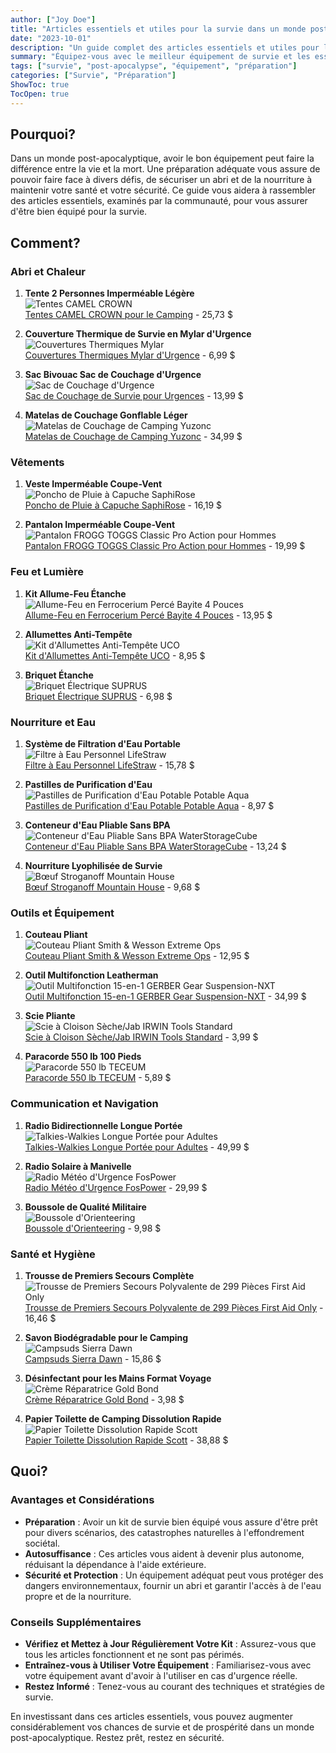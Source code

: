 ```yaml
---
author: ["Joy Doe"]
title: "Articles essentiels et utiles pour la survie dans un monde post-apocalyptique"
date: "2023-10-01"
description: "Un guide complet des articles essentiels et utiles pour la survie dans un monde post-apocalyptique, comprenant les meilleures options examinées par la communauté et où les acheter pour une livraison rapide."
summary: "Équipez-vous avec le meilleur équipement de survie et les essentiels pour un scénario post-apocalyptique. Ce guide, compilé avec l'apport de la communauté, répertorie des articles bien notés et des liens d'achat rapides."
tags: ["survie", "post-apocalypse", "équipement", "préparation"]
categories: ["Survie", "Préparation"]
ShowToc: true
TocOpen: true
---
```


## Pourquoi?

Dans un monde post-apocalyptique, avoir le bon équipement peut faire la différence entre la vie et la mort. Une préparation adéquate vous assure de pouvoir faire face à divers défis, de sécuriser un abri et de la nourriture à maintenir votre santé et votre sécurité. Ce guide vous aidera à rassembler des articles essentiels, examinés par la communauté, pour vous assurer d'être bien équipé pour la survie.

## Comment?

### Abri et Chaleur
1. **Tente 2 Personnes Imperméable Légère**  
   ![Tentes CAMEL CROWN](https://m.media-amazon.com/images/I/5165ExIMrsL._AC_SX444_SY639_FMwebp_QL65_.jpg)  
   [Tentes CAMEL CROWN pour le Camping](https://www.amazon.com/dp/B08RJ92BGM?tag=theophiledelm-20) - 25,73 $

2. **Couverture Thermique de Survie en Mylar d'Urgence**  
   ![Couvertures Thermiques Mylar](https://m.media-amazon.com/images/I/71Qz48ByjML._AC_SX444_SY639_FMwebp_QL65_.jpg)  
   [Couvertures Thermiques Mylar d'Urgence](https://www.amazon.com/dp/B07GLCYR5S?tag=theophiledelm-20) - 6,99 $

3. **Sac Bivouac Sac de Couchage d'Urgence**  
   ![Sac de Couchage d'Urgence](https://m.media-amazon.com/images/I/816W9uyWJOL._AC_SX444_SY639_FMwebp_QL65_.jpg)  
   [Sac de Couchage de Survie pour Urgences](https://www.amazon.com/dp/B01HGV8R50?tag=theophiledelm-20) - 13,99 $

4. **Matelas de Couchage Gonflable Léger**  
   ![Matelas de Couchage de Camping Yuzonc](https://m.media-amazon.com/images/I/710FSXg104L._AC_SX444_SY639_FMwebp_QL65_.jpg)  
   [Matelas de Couchage de Camping Yuzonc](https://www.amazon.com/dp/B09XDNQWXP?tag=theophiledelm-20) - 34,99 $

### Vêtements
1. **Veste Imperméable Coupe-Vent**  
   ![Poncho de Pluie à Capuche SaphiRose](https://m.media-amazon.com/images/I/51f4sFDK50L._AC_SR525,789_FMwebp_QL65_.jpg)  
   [Poncho de Pluie à Capuche SaphiRose](https://www.amazon.com/dp/B07Q3PB9D9?tag=theophiledelm-20) - 16,19 $

2. **Pantalon Imperméable Coupe-Vent**  
   ![Pantalon FROGG TOGGS Classic Pro Action pour Hommes](https://m.media-amazon.com/images/I/71alTs-ZoLL._AC_SR525,789_FMwebp_QL65_.jpg)  
   [Pantalon FROGG TOGGS Classic Pro Action pour Hommes](https://www.amazon.com/dp/B00H4Y8HIC?tag=theophiledelm-20) - 19,99 $

### Feu et Lumière
1. **Kit Allume-Feu Étanche**  
   ![Allume-Feu en Ferrocerium Percé Bayite 4 Pouces](https://m.media-amazon.com/images/I/81b4zjefE-L._AC_SX444_SY639_FMwebp_QL65_.jpg)  
   [Allume-Feu en Ferrocerium Percé Bayite 4 Pouces](https://www.amazon.com/dp/B00PSGOM32?tag=theophiledelm-20) - 13,95 $

2. **Allumettes Anti-Tempête**  
   ![Kit d'Allumettes Anti-Tempête UCO](https://m.media-amazon.com/images/I/81BJYQpXCML._AC_SX444_SY639_FMwebp_QL65_.jpg)  
   [Kit d'Allumettes Anti-Tempête UCO](https://www.amazon.com/dp/B00773VVHO?tag=theophiledelm-20) - 8,95 $

3. **Briquet Étanche**  
   ![Briquet Électrique SUPRUS](https://m.media-amazon.com/images/I/41zC+VIzwSL._AC_SX444_SY639_FMwebp_QL65_.jpg)  
   [Briquet Électrique SUPRUS](https://www.amazon.com/dp/B098VYV9WP?tag=theophiledelm-20) - 6,98 $

### Nourriture et Eau
1. **Système de Filtration d'Eau Portable**  
   ![Filtre à Eau Personnel LifeStraw](https://m.media-amazon.com/images/I/41cLCgyBbaL._AC_SX444_SY639_FMwebp_QL65_.jpg)  
   [Filtre à Eau Personnel LifeStraw](https://www.amazon.com/dp/B006QF3TW4?tag=theophiledelm-20) - 15,78 $

2. **Pastilles de Purification d'Eau**  
   ![Pastilles de Purification d'Eau Potable Potable Aqua](https://m.media-amazon.com/images/I/818THvOpG0L._AC_SX444_SY639_FMwebp_QL65_.jpg)  
   [Pastilles de Purification d'Eau Potable Potable Aqua](https://www.amazon.com/dp/B0009I3T3S?tag=theophiledelm-20) - 8,97 $

3. **Conteneur d'Eau Pliable Sans BPA**  
   ![Conteneur d'Eau Pliable Sans BPA WaterStorageCube](https://m.media-amazon.com/images/I/618QEujIXBL._AC_SX444_SY639_FMwebp_QL65_.jpg)  
   [Conteneur d'Eau Pliable Sans BPA WaterStorageCube](https://www.amazon.com/dp/B07FVJLYZ4?tag=theophiledelm-20) - 13,24 $

4. **Nourriture Lyophilisée de Survie**  
   ![Bœuf Stroganoff Mountain House](https://m.media-amazon.com/images/I/81YjkAuRoJL._AC_SX444_SY639_FMwebp_QL65_.jpg)  
   [Bœuf Stroganoff Mountain House](https://www.amazon.com/dp/B084PD55JY?tag=theophiledelm-20) - 9,68 $

### Outils et Équipement
1. **Couteau Pliant**  
   ![Couteau Pliant Smith & Wesson Extreme Ops](https://m.media-amazon.com/images/I/81FWNXaX+vL._AC_SX444_SY639_FMwebp_QL65_.jpg)  
   [Couteau Pliant Smith & Wesson Extreme Ops](https://www.amazon.com/dp/B007HAE5GQ?tag=theophiledelm-20) - 12,95 $

2. **Outil Multifonction Leatherman**  
   ![Outil Multifonction 15-en-1 GERBER Gear Suspension-NXT](https://m.media-amazon.com/images/I/81fE8hmsvsL._AC_SX444_SY639_FMwebp_QL65_.jpg)  
   [Outil Multifonction 15-en-1 GERBER Gear Suspension-NXT](https://www.amazon.com/dp/B07DD69QN3?tag=theophiledelm-20) - 34,99 $

3. **Scie Pliante**  
   ![Scie à Cloison Sèche/Jab IRWIN Tools Standard](https://m.media-amazon.com/images/I/51FCvpUtdZL._AC_SX444_SY639_FMwebp_QL65_.jpg)  
   [Scie à Cloison Sèche/Jab IRWIN Tools Standard](https://www.amazon.com/dp/B000B3EGN8?tag=theophiledelm-20) - 3,99 $

4. **Paracorde 550 lb 100 Pieds**  
   ![Paracorde 550 lb TECEUM](https://m.media-amazon.com/images/I/71eMs+d3otL._AC_SX444_SY639_FMwebp_QL65_.jpg)  
   [Paracorde 550 lb TECEUM](https://www.amazon.com/dp/B094DJRMCS?tag=theophiledelm-20) - 5,89 $

### Communication et Navigation
1. **Radio Bidirectionnelle Longue Portée**  
   ![Talkies-Walkies Longue Portée pour Adultes](https://m.media-amazon.com/images/I/71YhPSDpRyL._AC_SX444_SY639_FMwebp_QL65_.jpg)  
   [Talkies-Walkies Longue Portée pour Adultes](https://www.amazon.com/dp/B08MKT9B7X?tag=theophiledelm-20) - 49,99 $

2. **Radio Solaire à Manivelle**  
   ![Radio Météo d'Urgence FosPower](https://m.media-amazon.com/images/I/71lprXHznaL._AC_SX444_SY639_FMwebp_QL65_.jpg)  
   [Radio Météo d'Urgence FosPower](https://www.amazon.com/dp/B07FKYHTWP?tag=theophiledelm-20) - 29,99 $

3. **Boussole de Qualité Militaire**  
   ![Boussole d'Orienteering](https://m.media-amazon.com/images/I/81RqOPaCk4L._AC_SX444_SY639_FMwebp_QL65_.jpg)  
   [Boussole d'Orienteering](https://www.amazon.com/dp/B07CK8B3R3?tag=theophiledelm-20) - 9,98 $

### Santé et Hygiène
1. **Trousse de Premiers Secours Complète**  
   ![Trousse de Premiers Secours Polyvalente de 299 Pièces First Aid Only](https://m.media-amazon.com/images/I/71oS56rcp0L._AC_SX444_SY639_FMwebp_QL65_.jpg)  
   [Trousse de Premiers Secours Polyvalente de 299 Pièces First Aid Only](https://www.amazon.com/dp/B000069EYA?tag=theophiledelm-20) - 16,46 $

2. **Savon Biodégradable pour le Camping**  
   ![Campsuds Sierra Dawn](https://m.media-amazon.com/images/I/51EMpmdcEfL._AC_SX444_SY639_FMwebp_QL65_.jpg)  
   [Campsuds Sierra Dawn](https://www.amazon.com/dp/B09SN41G4Y?tag=theophiledelm-20) - 15,86 $

3. **Désinfectant pour les Mains Format Voyage**  
   ![Crème Réparatrice Gold Bond](https://m.media-amazon.com/images/I/617MgMqO42L._AC_SX444_SY639_FMwebp_QL65_.jpg)  
   [Crème Réparatrice Gold Bond](https://www.amazon.com/dp/B00A8S6HM4?tag=theophiledelm-20) - 3,98 $

4. **Papier Toilette de Camping Dissolution Rapide**  
   ![Papier Toilette Dissolution Rapide Scott](https://m.media-amazon.com/images/I/8129IpUACmL._AC_SX444_SY639_FMwebp_QL65_.jpg)  
   [Papier Toilette Dissolution Rapide Scott](https://www.amazon.com/dp/B08M2LCMQF?tag=theophiledelm-20) - 38,88 $

## Quoi?

### Avantages et Considérations
- **Préparation** : Avoir un kit de survie bien équipé vous assure d'être prêt pour divers scénarios, des catastrophes naturelles à l'effondrement sociétal.
- **Autosuffisance** : Ces articles vous aident à devenir plus autonome, réduisant la dépendance à l'aide extérieure.
- **Sécurité et Protection** : Un équipement adéquat peut vous protéger des dangers environnementaux, fournir un abri et garantir l'accès à de l'eau propre et de la nourriture.

### Conseils Supplémentaires
- **Vérifiez et Mettez à Jour Régulièrement Votre Kit** : Assurez-vous que tous les articles fonctionnent et ne sont pas périmés.
- **Entraînez-vous à Utiliser Votre Équipement** : Familiarisez-vous avec votre équipement avant d'avoir à l'utiliser en cas d'urgence réelle.
- **Restez Informé** : Tenez-vous au courant des techniques et stratégies de survie.

En investissant dans ces articles essentiels, vous pouvez augmenter considérablement vos chances de survie et de prospérité dans un monde post-apocalyptique. Restez prêt, restez en sécurité.